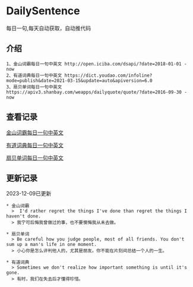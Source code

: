 # DailySentence

每日一句,每天自动获取，自动推代码

## 介绍

```
1、金山词霸每日一句中英文 http://open.iciba.com/dsapi/?date=2018-01-01 - now
2、有道词典每日一句中英文 https://dict.youdao.com/infoline?mode=publish&date=2021-03-15&update=auto&apiversion=6.0
3、扇贝单词每日一句中英文 https://apiv3.shanbay.com/weapps/dailyquote/quote/?date=2016-09-30 - now
```

## 查看记录

[金山词霸每日一句中英文](./data/iciba/)

[有道词典每日一句中英文](./data/youdao/)

[扇贝单词每日一句中英文](./data/shanbay/)

## 更新记录
2023-12-09已更新 
```
* 金山词霸
  >  I'd rather regret the things I've done than regret the things I haven't done.
  > 我宁可后悔我曾做过的事，也不要懊悔我从未去做。

* 扇贝单词
  > Be careful how you judge people, most of all friends. You don't sum up a man's life in one moment.
  > 小心你是怎么评判他人的，尤其是朋友。你不能在片刻间总结一个人的一生。

* 有道词典
  > Sometimes we don't realize how important something is until it's gone.
  > 有时，我们在失去后才懂得珍惜。

```
